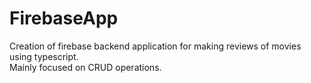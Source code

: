 # FirebaseApp <br>
Creation of firebase backend application for making reviews of movies using typescript. <br> Mainly focused on CRUD operations.
